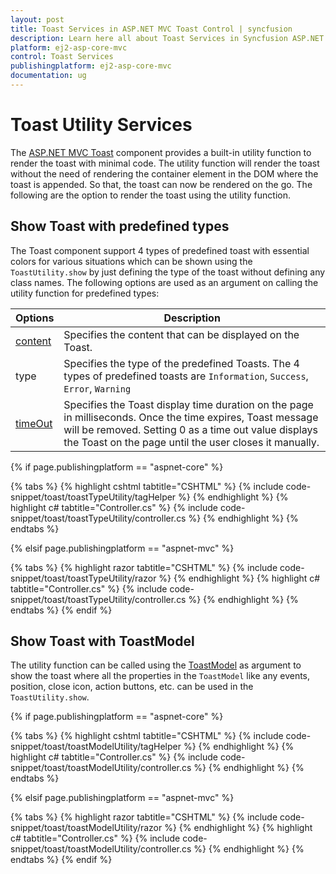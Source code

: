 ```yaml
---
layout: post
title: Toast Services in ASP.NET MVC Toast Control | syncfusion
description: Learn here all about Toast Services in Syncfusion ASP.NET MVC Toast component of Syncfusion Essential JS 2 and more.
platform: ej2-asp-core-mvc
control: Toast Services
publishingplatform: ej2-asp-core-mvc
documentation: ug
---
```



# Toast Utility Services

The [ASP.NET MVC Toast](https://www.syncfusion.com/aspnet-mvc-ui-controls/toast) component provides a built-in utility function to render the toast with minimal code. The utility function will render the toast without the need of rendering the container element in the DOM where the toast is appended. So that, the toast can now be rendered on the go. The following are the option to render the toast using the utility function.

## Show Toast with predefined types

The Toast component support 4 types of predefined toast with essential colors for various situations which can be shown using the `ToastUtility.show` by just defining the type of the toast without defining any class names. The following options are used as an argument on calling the utility function for predefined types:

| Options   | Description |
|-----------|-------------|
| [content](https://help.syncfusion.com/cr/aspnetcore-js2/Syncfusion.EJ2.Notifications.Toast.html#Syncfusion_EJ2_Notifications_Toast_Content) | Specifies the content that can be displayed on the Toast. |
| type | Specifies the type of the predefined Toasts. The 4 types of predefined toasts are `Information`, `Success`, `Error`, `Warning` |
| [timeOut](https://help.syncfusion.com/cr/aspnetcore-js2/Syncfusion.EJ2.Notifications.Toast.html#Syncfusion_EJ2_Notifications_Toast_TimeOut) | Specifies the Toast display time duration on the page in milliseconds. Once the time expires, Toast message will be removed. Setting 0 as a time out value displays the Toast on the page until the user closes it manually. |

{% if page.publishingplatform == "aspnet-core" %}

{% tabs %}
{% highlight cshtml tabtitle="CSHTML" %}
{% include code-snippet/toast/toastTypeUtility/tagHelper %}
{% endhighlight %}
{% highlight c# tabtitle="Controller.cs" %}
{% include code-snippet/toast/toastTypeUtility/controller.cs %}
{% endhighlight %}
{% endtabs %}

{% elsif page.publishingplatform == "aspnet-mvc" %}

{% tabs %}
{% highlight razor tabtitle="CSHTML" %}
{% include code-snippet/toast/toastTypeUtility/razor %}
{% endhighlight %}
{% highlight c# tabtitle="Controller.cs" %}
{% include code-snippet/toast/toastTypeUtility/controller.cs %}
{% endhighlight %}
{% endtabs %}
{% endif %}



## Show Toast with ToastModel

The utility function can be called using the [ToastModel](https://help.syncfusion.com/cr/aspnetcore-js2/Syncfusion.EJ2.Notifications.Toast.html#Syncfusion_EJ2_Notifications_Toast_ToastModel) as argument to show the toast where all the properties in the `ToastModel` like any events, position, close icon, action buttons, etc. can be used in the `ToastUtility.show`.

{% if page.publishingplatform == "aspnet-core" %}

{% tabs %}
{% highlight cshtml tabtitle="CSHTML" %}
{% include code-snippet/toast/toastModelUtility/tagHelper %}
{% endhighlight %}
{% highlight c# tabtitle="Controller.cs" %}
{% include code-snippet/toast/toastModelUtility/controller.cs %}
{% endhighlight %}
{% endtabs %}

{% elsif page.publishingplatform == "aspnet-mvc" %}

{% tabs %}
{% highlight razor tabtitle="CSHTML" %}
{% include code-snippet/toast/toastModelUtility/razor %}
{% endhighlight %}
{% highlight c# tabtitle="Controller.cs" %}
{% include code-snippet/toast/toastModelUtility/controller.cs %}
{% endhighlight %}
{% endtabs %}
{% endif %}


